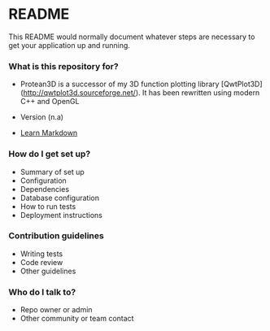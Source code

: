 # README #

This README would normally document whatever steps are necessary to get your application up and running.

### What is this repository for? ###

* Protean3D is a successor of my 3D function plotting library [QwtPlot3D] (http://qwtplot3d.sourceforge.net/).
It has been rewritten using modern C++ and OpenGL

* Version (n.a)
* [Learn Markdown](https://bitbucket.org/tutorials/markdowndemo)

### How do I get set up? ###

* Summary of set up
* Configuration
* Dependencies
* Database configuration
* How to run tests
* Deployment instructions

### Contribution guidelines ###

* Writing tests
* Code review
* Other guidelines

### Who do I talk to? ###

* Repo owner or admin
* Other community or team contact